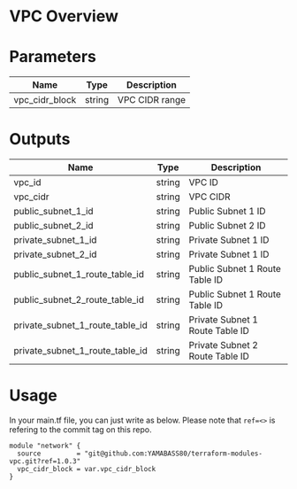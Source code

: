# VPC Overview


# Parameters
|  Name  |  Type  | Description  |
| ---- | ---- | ---- |
|  vpc_cidr_block  |  string  | VPC CIDR range  |

# Outputs
|  Name  |  Type  | Description  |
| ---- | ---- | ---- |
|  vpc_id  |  string  | VPC ID  |
|  vpc_cidr  |  string  | VPC CIDR  |
|  public_subnet_1_id  |  string  | Public Subnet 1 ID  |
|  public_subnet_2_id  |  string  | Public Subnet 2 ID  |
|  private_subnet_1_id |  string  | Private Subnet 1 ID  |
|  private_subnet_2_id  |  string  | Private Subnet 1 ID  |
|  public_subnet_1_route_table_id  |  string  | Public Subnet 1 Route Table ID  |
|  public_subnet_2_route_table_id  |  string  | Public Subnet 1 Route Table ID  |
|  private_subnet_1_route_table_id |  string  | Private Subnet 1 Route Table ID |
|  private_subnet_1_route_table_id |  string  | Private Subnet 2 Route Table ID  |

# Usage

In your main.tf file, you can just write as below.
Please note that `ref=<>` is refering to the commit tag on this repo.

```hcl
module "network" {
  source         = "git@github.com:YAMABASS80/terraform-modules-vpc.git?ref=1.0.3"
  vpc_cidr_block = var.vpc_cidr_block
}
```

